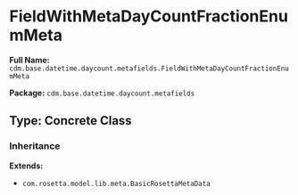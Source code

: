 # FieldWithMetaDayCountFractionEnumMeta

**Full Name:** `cdm.base.datetime.daycount.metafields.FieldWithMetaDayCountFractionEnumMeta`

**Package:** `cdm.base.datetime.daycount.metafields`

## Type: Concrete Class

### Inheritance

**Extends:**
- `com.rosetta.model.lib.meta.BasicRosettaMetaData`

